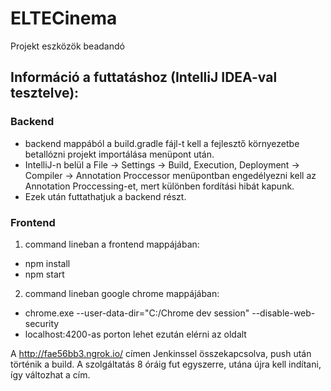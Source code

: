 # ELTECinema
Projekt eszközök beadandó

## Információ a futtatáshoz (IntelliJ IDEA-val tesztelve):

### Backend

- backend mappából a build.gradle fájl-t kell a fejlesztő környezetbe betallózni projekt importálása menüpont után.
- IntelliJ-n belül a File -> Settings -> Build, Execution, Deployment -> Compiler -> Annotation Proccessor menüpontban engedélyezni kell az Annotation Proccessing-et, mert különben fordítási hibát kapunk.
- Ezek után futtathatjuk a backend részt.

### Frontend


1. command lineban a frontend mappájában:
  * npm install
  * npm start
 
2. command lineban google chrome mappájában:
  * chrome.exe --user-data-dir="C:/Chrome dev session" --disable-web-security
  * localhost:4200-as porton lehet ezután elérni az oldalt
  
  
A http://fae56bb3.ngrok.io/ címen Jenkinssel összekapcsolva, push után történik a build. A szolgáltatás 8 óráig fut egyszerre, utána újra kell indítani, így változhat a cím.
